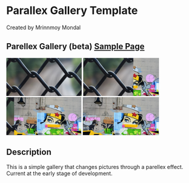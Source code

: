 # Parallex Gallery Template
Created by Mrinnmoy Mondal 


## Parellex Gallery (beta) [Sample Page](https://mims002.github.io/websiteLayouts/SlideShowDescription/)
<img src="Sample%20Images/p1.PNG" height="100px"></img>
<img src="Sample%20Images/p2.PNG" height="100px"></img>
<img src="Sample%20Images/p3.PNG" height="100px"></img>
<img src="Sample%20Images/p4.PNG" height="100px"></img>
## Description
This is a simple gallery that changes pictures through a parellex effect. Current at the early stage of development. 





